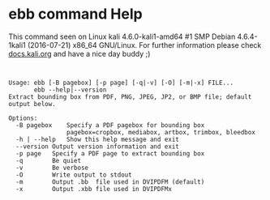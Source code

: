 # ebb command Help
 
 This command seen on Linux kali 4.6.0-kali1-amd64 #1 SMP Debian 4.6.4-1kali1 (2016-07-21) x86_64 GNU/Linux. For further information please check [docs.kali.org](docs.kali.org) and have a nice day buddy ;) 

~~~


Usage: ebb [-B pagebox] [-p page] [-q|-v] [-O] [-m|-x] FILE...
       ebb --help|--version
Extract bounding box from PDF, PNG, JPEG, JP2, or BMP file; default output below.

Options:
  -B pagebox	Specify a PDF pagebox for bounding box
            	pagebox=cropbox, mediabox, artbox, trimbox, bleedbox
  -h | --help	Show this help message and exit
  --version	Output version information and exit
  -p page	Specify a PDF page to extract bounding box
  -q		Be quiet
  -v		Be verbose
  -O		Write output to stdout
  -m		Output .bb  file used in DVIPDFM (default)
  -x		Output .xbb file used in DVIPDFMx

~~~
